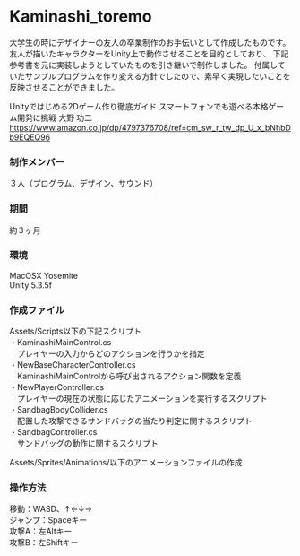 # Kaminashi_toremo
大学生の時にデザイナーの友人の卒業制作のお手伝いとして作成したものです。
友人が描いたキャラクターをUnity上で動作させることを目的としており、
下記参考書を元に実装しようとしていたものを引き継いで制作しました。
付属していたサンプルプログラムを作り変える方針でしたので、素早く実現したいことを反映させることができました。

Unityではじめる2Dゲーム作り徹底ガイド スマートフォンでも遊べる本格ゲーム開発に挑戦   大野 功二
https://www.amazon.co.jp/dp/4797376708/ref=cm_sw_r_tw_dp_U_x_bNhbDb9EQEQ96

### 制作メンバー
３人（プログラム、デザイン、サウンド）

### 期間
約３ヶ月

### 環境
MacOSX Yosemite</br>
Unity 5.3.5f

### 作成ファイル
Assets/Scripts以下の下記スクリプト</br>
・KaminashiMainControl.cs</br>
　プレイヤーの入力からどのアクションを行うかを指定</br>
・NewBaseCharacterController.cs</br>
　KaminashiMainControlから呼び出されるアクション関数を定義</br>
・NewPlayerController.cs</br>
　プレイヤーの現在の状態に応じたアニメーションを実行するスクリプト</br>
・SandbagBodyCollider.cs</br>
　配置した攻撃できるサンドバッグの当たり判定に関するスクリプト</br>
・SandbagController.cs</br>
　サンドバッグの動作に関するスクリプト</br>

Assets/Sprites/Animations/以下のアニメーションファイルの作成</br>

### 操作方法
移動：WASD、↑←↓→</br>
ジャンプ：Spaceキー</br>
攻撃A：左Altキー</br>
攻撃B：左Shiftキー</br>

